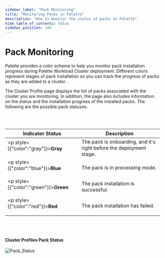 ```yaml
---
sidebar_label: "Pack Monitoring"
title: "Monitoring Packs in Palette"
description: "How to monitor the status of packs in Palette"
hide_table_of_contents: false
sidebar_position: 140
---
```


# Pack Monitoring

Palette provides a color scheme to help you monitor pack installation progress during Palette Workload Cluster deployment. Different colors represent stages of pack installation so you can track the progress of packs as they are added to a cluster.

The Cluster Profile page displays the list of packs associated with the cluster you are monitoring. In addition, the page also includes information on the status and the installation progress of the installed packs. The following are the possible pack statuses.

<br />
<br />

| **Indicator Status**                       | **Description**                                                     |
| ------------------------------------       | ------------------------------------------------------------------- |
| <p style={{"color":"gray"}}>**Gray**</p>   | The pack is onboarding, and it's right before the deployment stage. |
| <p style={{"color":"blue"}}>**Blue**</p>   | The pack is in processing mode.                                     |
| <p style={{"color":"green"}}>**Green**</p> | The pack installation is successful.                                |
| <p style={{"color":"red"}}>**Red**</p>     | The pack installation has failed.                                   |


<br />
<br />

#### Cluster Profiles Pack Status

![Pack_Status](/pack_status.png)


<br />
<br />
